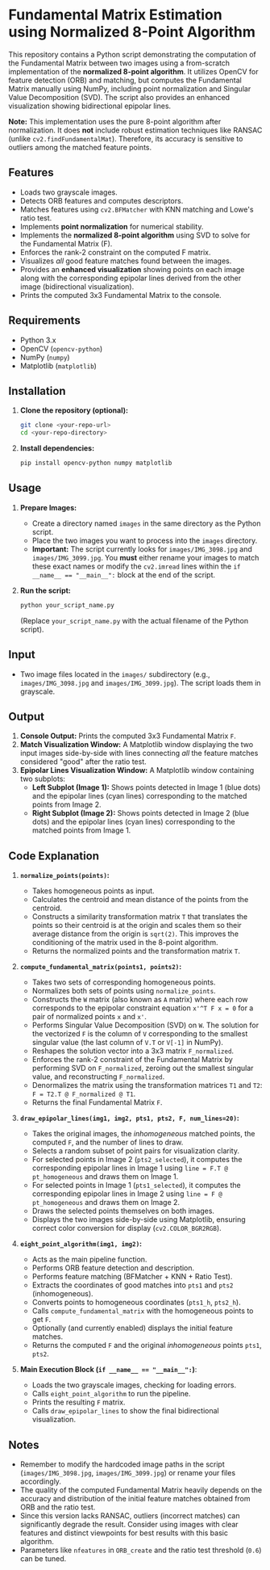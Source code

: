 # Fundamental Matrix Estimation using Normalized 8-Point Algorithm

This repository contains a Python script demonstrating the computation of the Fundamental Matrix between two images using a from-scratch implementation of the **normalized 8-point algorithm**. It utilizes OpenCV for feature detection (ORB) and matching, but computes the Fundamental Matrix manually using NumPy, including point normalization and Singular Value Decomposition (SVD). The script also provides an enhanced visualization showing bidirectional epipolar lines.

**Note:** This implementation uses the pure 8-point algorithm after normalization. It does **not** include robust estimation techniques like RANSAC (unlike `cv2.findFundamentalMat`). Therefore, its accuracy is sensitive to outliers among the matched feature points.

## Features

* Loads two grayscale images.
* Detects ORB features and computes descriptors.
* Matches features using `cv2.BFMatcher` with KNN matching and Lowe's ratio test.
* Implements **point normalization** for numerical stability.
* Implements the **normalized 8-point algorithm** using SVD to solve for the Fundamental Matrix (F).
* Enforces the rank-2 constraint on the computed F matrix.
* Visualizes *all* good feature matches found between the images.
* Provides an **enhanced visualization** showing points on each image along with the corresponding epipolar lines derived from the other image (bidirectional visualization).
* Prints the computed 3x3 Fundamental Matrix to the console.

## Requirements

* Python 3.x
* OpenCV (`opencv-python`)
* NumPy (`numpy`)
* Matplotlib (`matplotlib`)

## Installation

1.  **Clone the repository (optional):**
    ```bash
    git clone <your-repo-url>
    cd <your-repo-directory>
    ```
2.  **Install dependencies:**
    ```bash
    pip install opencv-python numpy matplotlib
    ```

## Usage

1.  **Prepare Images:**
    * Create a directory named `images` in the same directory as the Python script.
    * Place the two images you want to process into the `images` directory.
    * **Important:** The script currently looks for `images/IMG_3098.jpg` and `images/IMG_3099.jpg`. You **must** either rename your images to match these exact names or modify the `cv2.imread` lines within the `if __name__ == "__main__":` block at the end of the script.

2.  **Run the script:**
    ```bash
    python your_script_name.py
    ```
    (Replace `your_script_name.py` with the actual filename of the Python script).

## Input

* Two image files located in the `images/` subdirectory (e.g., `images/IMG_3098.jpg` and `images/IMG_3099.jpg`). The script loads them in grayscale.

## Output

1.  **Console Output:** Prints the computed 3x3 Fundamental Matrix `F`.
2.  **Match Visualization Window:** A Matplotlib window displaying the two input images side-by-side with lines connecting *all* the feature matches considered "good" after the ratio test.
3.  **Epipolar Lines Visualization Window:** A Matplotlib window containing two subplots:
    * **Left Subplot (Image 1):** Shows points detected in Image 1 (blue dots) and the epipolar lines (cyan lines) corresponding to the matched points from Image 2.
    * **Right Subplot (Image 2):** Shows points detected in Image 2 (blue dots) and the epipolar lines (cyan lines) corresponding to the matched points from Image 1.

## Code Explanation

1.  **`normalize_points(points)`:**
    * Takes homogeneous points as input.
    * Calculates the centroid and mean distance of the points from the centroid.
    * Constructs a similarity transformation matrix `T` that translates the points so their centroid is at the origin and scales them so their average distance from the origin is `sqrt(2)`. This improves the conditioning of the matrix used in the 8-point algorithm.
    * Returns the normalized points and the transformation matrix `T`.

2.  **`compute_fundamental_matrix(points1, points2)`:**
    * Takes two sets of corresponding homogeneous points.
    * Normalizes both sets of points using `normalize_points`.
    * Constructs the `W` matrix (also known as `A` matrix) where each row corresponds to the epipolar constraint equation `x'^T F x = 0` for a pair of normalized points `x` and `x'`.
    * Performs Singular Value Decomposition (SVD) on `W`. The solution for the vectorized `F` is the column of `V` corresponding to the smallest singular value (the last column of `V.T` or `V[-1]` in NumPy).
    * Reshapes the solution vector into a 3x3 matrix `F_normalized`.
    * Enforces the rank-2 constraint of the Fundamental Matrix by performing SVD on `F_normalized`, zeroing out the smallest singular value, and reconstructing `F_normalized`.
    * Denormalizes the matrix using the transformation matrices `T1` and `T2`: `F = T2.T @ F_normalized @ T1`.
    * Returns the final Fundamental Matrix `F`.

3.  **`draw_epipolar_lines(img1, img2, pts1, pts2, F, num_lines=20)`:**
    * Takes the original images, the *inhomogeneous* matched points, the computed `F`, and the number of lines to draw.
    * Selects a random subset of point pairs for visualization clarity.
    * For selected points in Image 2 (`pts2_selected`), it computes the corresponding epipolar lines in Image 1 using `line = F.T @ pt_homogeneous` and draws them on Image 1.
    * For selected points in Image 1 (`pts1_selected`), it computes the corresponding epipolar lines in Image 2 using `line = F @ pt_homogeneous` and draws them on Image 2.
    * Draws the selected points themselves on both images.
    * Displays the two images side-by-side using Matplotlib, ensuring correct color conversion for display (`cv2.COLOR_BGR2RGB`).

4.  **`eight_point_algorithm(img1, img2)`:**
    * Acts as the main pipeline function.
    * Performs ORB feature detection and description.
    * Performs feature matching (BFMatcher + KNN + Ratio Test).
    * Extracts the coordinates of good matches into `pts1` and `pts2` (inhomogeneous).
    * Converts points to homogeneous coordinates (`pts1_h`, `pts2_h`).
    * Calls `compute_fundamental_matrix` with the homogeneous points to get `F`.
    * Optionally (and currently enabled) displays the initial feature matches.
    * Returns the computed `F` and the original *inhomogeneous* points `pts1`, `pts2`.

5.  **Main Execution Block (`if __name__ == "__main__":`)**:
    * Loads the two grayscale images, checking for loading errors.
    * Calls `eight_point_algorithm` to run the pipeline.
    * Prints the resulting `F` matrix.
    * Calls `draw_epipolar_lines` to show the final bidirectional visualization.

## Notes

* Remember to modify the hardcoded image paths in the script (`images/IMG_3098.jpg`, `images/IMG_3099.jpg`) or rename your files accordingly.
* The quality of the computed Fundamental Matrix heavily depends on the accuracy and distribution of the initial feature matches obtained from ORB and the ratio test.
* Since this version lacks RANSAC, outliers (incorrect matches) can significantly degrade the result. Consider using images with clear features and distinct viewpoints for best results with this basic algorithm.
* Parameters like `nfeatures` in `ORB_create` and the ratio test threshold (`0.6`) can be tuned.